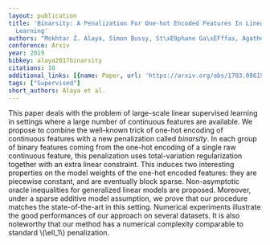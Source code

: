 ```yaml
---
layout: publication
title: 'Binarsity: A Penalization For One-hot Encoded Features In Linear Supervised
  Learning'
authors: "Mokhtar Z. Alaya, Simon Bussy, St\xE9phane Ga\xEFffas, Agathe Guilloux"
conference: Arxiv
year: 2019
bibkey: alaya2017binarsity
citations: 10
additional_links: [{name: Paper, url: 'https://arxiv.org/abs/1703.08619'}]
tags: ["Supervised"]
short_authors: Alaya et al.
---
```

This paper deals with the problem of large-scale linear supervised learning
in settings where a large number of continuous features are available. We
propose to combine the well-known trick of one-hot encoding of continuous
features with a new penalization called *binarsity*. In each group of
binary features coming from the one-hot encoding of a single raw continuous
feature, this penalization uses total-variation regularization together with an
extra linear constraint. This induces two interesting properties on the model
weights of the one-hot encoded features: they are piecewise constant, and are
eventually block sparse. Non-asymptotic oracle inequalities for generalized
linear models are proposed. Moreover, under a sparse additive model assumption,
we prove that our procedure matches the state-of-the-art in this setting.
Numerical experiments illustrate the good performances of our approach on
several datasets. It is also noteworthy that our method has a numerical
complexity comparable to standard \\(\ell_1\\) penalization.